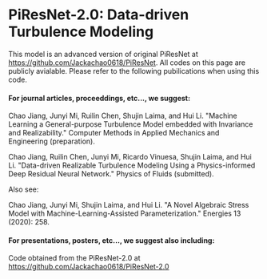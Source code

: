 # PiResNet-2.0: Data-driven Turbulence Modeling
This model is an advanced version of original PiResNet at https://github.com/Jackachao0618/PiResNet. All codes on this page are publicly avialable. Please refer to the following pubilications when using this code.


#### For journal articles, proceeddings, etc..., we suggest:

Chao Jiang, Junyi Mi, Ruilin Chen, Shujin Laima, and Hui Li. "Machine Learning a General-purpose Turbulence Model embedded with Invariance and Realizability." Computer Methods in Applied Mechanics and Engineering (preparation).

Chao Jiang, Ruilin Chen, Junyi Mi, Ricardo Vinuesa, Shujin Laima, and Hui Li. "Data-driven Realizable Turbulence Modeling Using a Physics-informed Deep Residual Neural Network." Physics of Fluids (submitted).


Also see: 

Chao Jiang, Junyi Mi, Shujin Laima, and Hui Li. "A Novel Algebraic Stress Model with Machine-Learning-Assisted Parameterization." Energies 13 (2020): 258.

#### For presentations, posters, etc..., we suggest also including:

Code obtained from the PiResNet-2.0 at https://github.com/Jackachao0618/PiResNet-2.0
